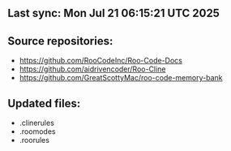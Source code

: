 ## Last sync: Mon Jul 21 06:15:21 UTC 2025

## Source repositories:
- https://github.com/RooCodeInc/Roo-Code-Docs
- https://github.com/aidrivencoder/Roo-Cline
- https://github.com/GreatScottyMac/roo-code-memory-bank

## Updated files:
- .clinerules
- .roomodes
- .roorules
